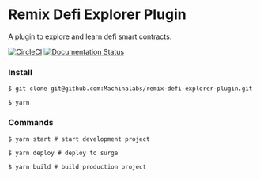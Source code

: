 # Remix Defi Explorer Plugin

A plugin to explore and learn defi smart contracts.

[![CircleCI](https://circleci.com/gh/Machinalabs/remix-defi-explorer-plugin.svg?style=svg)](https://circleci.com/gh/Machinalabs/remix-defi-explorer-plugin) [![Documentation Status](https://readthedocs.org/projects/remix-defi-explorer-plugin/badge/?version=latest)](https://remix-defi-explorer-plugin.readthedocs.io/en/latest/?badge=latest)

### Install

```
$ git clone git@github.com:Machinalabs/remix-defi-explorer-plugin.git

$ yarn

```

### Commands

```
$ yarn start # start development project

$ yarn deploy # deploy to surge

$ yarn build # build production project

```


